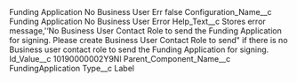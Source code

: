 <?xml version="1.0" encoding="UTF-8"?>
<CustomMetadata xmlns="http://soap.sforce.com/2006/04/metadata" xmlns:xsi="http://www.w3.org/2001/XMLSchema-instance" xmlns:xsd="http://www.w3.org/2001/XMLSchema">
    <label>Funding Application No Business User Err</label>
    <protected>false</protected>
    <values>
        <field>Configuration_Name__c</field>
        <value xsi:type="xsd:string">Funding Application No Business User Error</value>
    </values>
    <values>
        <field>Help_Text__c</field>
        <value xsi:type="xsd:string">Stores error message,&apos;‘No Business User Contact Role to send the Funding Application for signing. Please create Business User Contact Role to send&quot; if there is no Business user contact role to send the Funding Application for signing.</value>
    </values>
    <values>
        <field>Id_Value__c</field>
        <value xsi:type="xsd:string">10190000002Y9Nl</value>
    </values>
    <values>
        <field>Parent_Component_Name__c</field>
        <value xsi:type="xsd:string">FundingApplication</value>
    </values>
    <values>
        <field>Type__c</field>
        <value xsi:type="xsd:string">Label</value>
    </values>
</CustomMetadata>
